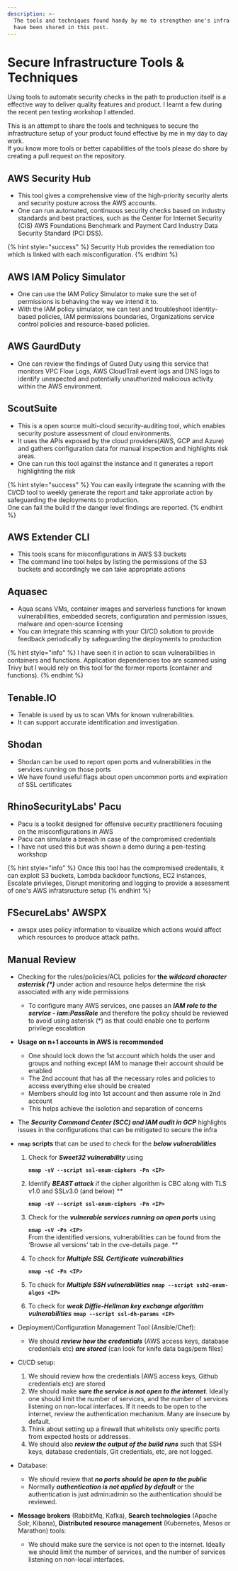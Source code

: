 ```yaml
---
description: >-
  The tools and techniques found handy by me to strengthen one's infra security
  have been shared in this post.
---
```


# Secure Infrastructure Tools & Techniques

Using tools to automate security checks in the path to production itself is a effective way to deliver quality features and product. I learnt a few during the recent pen testing workshop I attended.

This is an attempt to share the tools and techniques to secure the infrastructure setup of your product found effective by me in my day to day work.  
If you know more tools or better capabilities of the tools please do share by creating a pull request on the repository.

## AWS Security Hub

* This tool gives  a comprehensive view of the high-priority security alerts and security posture across the AWS accounts.
* One can run automated, continuous security checks based on industry standards and best practices, such as the Center for Internet Security \(CIS\) AWS Foundations Benchmark and Payment Card Industry Data Security Standard \(PCI DSS\).

{% hint style="success" %}
Security Hub provides the remediation too which is linked with each misconfiguration.
{% endhint %}

## AWS IAM Policy Simulator

* One can use the IAM Policy Simulator to make sure the set of permissions is behaving the way we intend it to. 
* With the IAM policy simulator, we can test and troubleshoot identity-based policies, IAM permissions boundaries, Organizations service control policies and resource-based policies.

## AWS GaurdDuty

* One can review the findings of Guard Duty using this service that monitors VPC Flow Logs, AWS CloudTrail event logs and DNS logs to identify unexpected and potentially unauthorized malicious activity within the AWS environment.

## ScoutSuite

* This is a open source multi-cloud security-auditing tool, which enables security posture assessment of cloud environments.
* It uses the APIs exposed by the cloud providers\(AWS, GCP and Azure\) and gathers configuration data for manual inspection and highlights risk areas.
* One can run this tool against the instance and it generates a report highlighting the risk

{% hint style="success" %}
You can easily integrate the scanning with the CI/CD tool to weekly generate the report and take approriate action by safeguarding the deployments to production.  
One can fail the build if the danger level findings are reported.
{% endhint %}

## AWS Extender CLI

* This tools scans for misconfigurations in AWS S3 buckets
* The command line tool helps by listing the permissions of the S3 buckets and accordingly we can take appropriate actions

## Aquasec

* Aqua scans VMs, container images and serverless functions for known vulnerabilities, embedded secrets, configuration and permission issues, malware and open-source licensing
* You can integrate this scanning with your CI/CD solution to provide feedback periodically by safeguarding the deployments to production

{% hint style="info" %}
I have seen it in action to scan vulnerabilities in containers and functions. Application dependencies too are scanned using Trivy but I would rely on this tool for the former reports \(container and functions\).
{% endhint %}

## Tenable.IO

* Tenable is used by us to scan VMs for known vulnerabilities.
* It can support accurate identification and investigation.

## **Shodan**

* Shodan can be used to report open ports and vulnerabilities in the services running on those ports
* We have found useful flags about open uncommon ports and expiration of SSL certificates

## RhinoSecurityLabs' Pacu

* Pacu is a toolkit designed for offensive security practitioners focusing on the misconfigurations in AWS
* Pacu can simulate a breach in case of the compromised credentials
* I have not used this but was shown a demo during a pen-testing workshop

{% hint style="info" %}
Once this tool has the compromised credentails, it can exploit S3 buckets, Lambda backdoor functions, EC2 instances, Escalate privileges, Disrupt monitoring and logging to provide a assessment of one's AWS infratsructure setup
{% endhint %}

## FSecureLabs' AWSPX

* awspx uses policy information to visualize which actions would affect which resources to produce attack paths. 

## Manual Review

* Checking for the rules/policies/ACL policies for **the** _**wildcard character asterrisk  \(\*\)**_  under action and resource helps determine the risk associated with any wide permissions
  * To configure many AWS services, one passes an _**IAM role to the service - iam:PassRole**_ and therefore the policy should be reviewed to avoid using asterisk \(\*\) as that could enable one to perform privilege escalation
* **Usage on n+1 accounts  in AWS is recommended**
  * One should lock down the 1st account which holds the user and groups and nothing except IAM to manage their account should be enabled
  * The 2nd account that has all the necessary roles and policies to access everything else should be created
  * Members should log into 1st account and then  assume role in 2nd account
  * This helps achieve the isolotion and separation of concerns
* The _**Security Command Center \(SCC\) and IAM audit in GCP**_ highlights issues in the configurations that can  be mitigated to secure the infra
* **`nmap` scripts** that can be used to check for the _**below vulnerabilities**_

  1. Check for _**Sweet32 vulnerability**_ using

     **`nmap -sV --script ssl-enum-ciphers -Pn <IP>`**

  2. Identify _**BEAST attack**_ if the cipher algorithm is CBC along with TLS v1.0 and SSLv3.0 \(and below\) _\*\*_

     **`nmap -sV --script ssl-enum-ciphers -Pn <IP>`**

  3. Check for the _**vulnerable services running on open ports**_ using

     **`nmap -sV -Pn <IP>`**  
     From the identified versions, vulnerabilities can be found from the ‘Browse all versions’ tab in the cve-details page. _\*\*_

  4. To check for _**Multiple SSL Certificate**_ _**vulnerabilities**_ 

     **`nmap -sC -Pn <IP>`**

  5. To check for _**Multiple SSH vulnerabilities**_ **`nmap --script ssh2-enum-algos <IP>`** 
  6. To check for _**weak Diffie-Hellman key exchange algorithm**_ _**vulnerabilities**_ **`nmap --script ssl-dh-params <IP>`**

* Deployment/Configuration Management Tool  \(Ansible/Chef\):
  * We should _**review how the credentials**_ \(AWS access keys, database credentials etc\) _**are stored**_ \(can look for knife data bags/pem files\)
* CI/CD setup:
  1. We should review how the credentials \(AWS access keys, Github credentials etc\) are stored
  2. We should make _**sure the service is not open to the internet**_. Ideally one should limit the number of services, and the number of services listening on non-local interfaces. If it needs to be open to the internet, review the authentication mechanism. Many are insecure by default.
  3. Think about setting up a firewall that whitelists only specific ports from expected hosts or addresses.
  4. We should also _**review the output of the build runs**_ such that SSH keys, database credentials, Git credentials, etc, are not logged.
* Database:
  * We should review that _**no ports should be open to the public**_
  * Normally _**authentication is not applied by default**_ or the authentication is just admin:admin so the authentication should be reviewed.
* **Message brokers** \(RabbitMq, Kafka\), **Search technologies** \(Apache Solr, Kibana\), **Distributed resource management** \(Kubernetes, Mesos or Marathon\) tools:
  * We should make sure the service is not open to the internet. Ideally we should limit the number of services, and the number of services listening on non-local interfaces.

